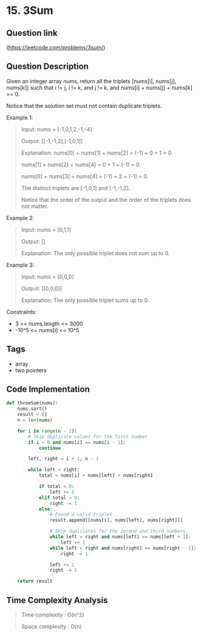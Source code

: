 # 15. 3Sum

## Question link
(https://leetcode.com/problems/3sum/)

## Question Description
Given an integer array nums, return all the triplets [nums[i], nums[j], nums[k]] such that i != j, i != k, and j != k, and nums[i] + nums[j] + nums[k] == 0.

Notice that the solution set must not contain duplicate triplets.

Example 1:

> Input: nums = [-1,0,1,2,-1,-4]
>
> Output: [[-1,-1,2],[-1,0,1]]
>
> Explanation: 
> nums[0] + nums[1] + nums[2] = (-1) + 0 + 1 = 0.
>
> nums[1] + nums[2] + nums[4] = 0 + 1 + (-1) = 0.
>
> nums[0] + nums[3] + nums[4] = (-1) + 2 + (-1) = 0.
>
> The distinct triplets are [-1,0,1] and [-1,-1,2].
>
> Notice that the order of the output and the order of the triplets does not matter.

Example 2:

> Input: nums = [0,1,1]
>
> Output: []
>
> Explanation: The only possible triplet does not sum up to 0.

Example 3:

> Input: nums = [0,0,0]
>
> Output: [[0,0,0]]
>
> Explanation: The only possible triplet sums up to 0.
 

Constraints:

* 3 <= nums.length <= 3000
* -10^5 <= nums[i] <= 10^5

## Tags
- array
- two pointers

## Code Implementation
```python
def threeSum(nums):
    nums.sort()
    result = []
    n = len(nums)

    for i in range(n - 2):
        # Skip duplicate values for the first number
        if i > 0 and nums[i] == nums[i - 1]:
            continue

        left, right = i + 1, n - 1

        while left < right:
            total = nums[i] + nums[left] + nums[right]

            if total < 0:
                left += 1
            elif total > 0:
                right -= 1
            else:
                # Found a valid triplet
                result.append([nums[i], nums[left], nums[right]])

                # Skip duplicates for the second and third numbers
                while left < right and nums[left] == nums[left + 1]:
                    left += 1
                while left < right and nums[right] == nums[right - 1]:
                    right -= 1

                left += 1
                right -= 1

    return result
```

## Time Complexity Analysis
> Time complexity  : O(n^2)
>
> Space complexity : O(n)